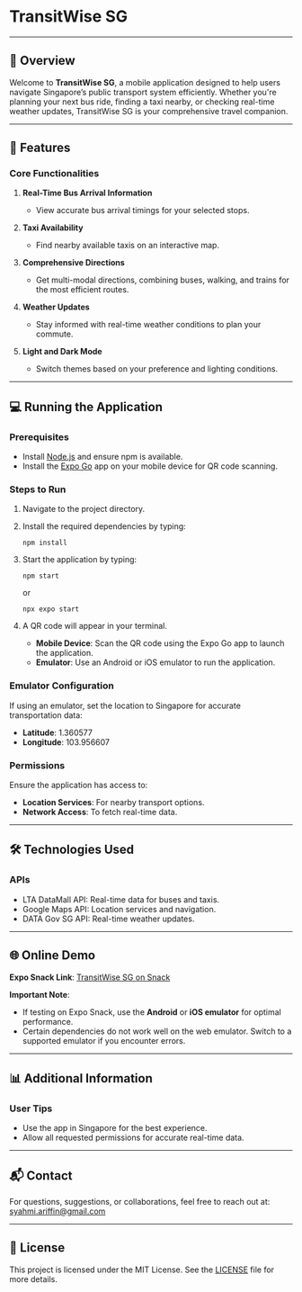 # TransitWise SG

---

## 📖 Overview

Welcome to **TransitWise SG**, a mobile application designed to help users navigate Singapore’s public transport system efficiently. Whether you're planning your next bus ride, finding a taxi nearby, or checking real-time weather updates, TransitWise SG is your comprehensive travel companion.

---

## 🚀 Features

### Core Functionalities
1. **Real-Time Bus Arrival Information**  
   - View accurate bus arrival timings for your selected stops.

2. **Taxi Availability**  
   - Find nearby available taxis on an interactive map.

3. **Comprehensive Directions**  
   - Get multi-modal directions, combining buses, walking, and trains for the most efficient routes.

4. **Weather Updates**  
   - Stay informed with real-time weather conditions to plan your commute.

5. **Light and Dark Mode**  
   - Switch themes based on your preference and lighting conditions.

---

## 💻 Running the Application

### Prerequisites
- Install [Node.js](https://nodejs.org/) and ensure npm is available.
- Install the [Expo Go](https://expo.dev/client) app on your mobile device for QR code scanning.

### Steps to Run
1. Navigate to the project directory.
2. Install the required dependencies by typing:

   ```npm install```

3. Start the application by typing:

   ```npm start```

   or  

   ```npx expo start```

4. A QR code will appear in your terminal.  
   - **Mobile Device**: Scan the QR code using the Expo Go app to launch the application.  
   - **Emulator**: Use an Android or iOS emulator to run the application.

### Emulator Configuration
If using an emulator, set the location to Singapore for accurate transportation data:
- **Latitude**: 1.360577  
- **Longitude**: 103.956607

### Permissions
Ensure the application has access to:
- **Location Services**: For nearby transport options.  
- **Network Access**: To fetch real-time data.

---

## 🛠️ Technologies Used

### APIs
- LTA DataMall API: Real-time data for buses and taxis.  
- Google Maps API: Location services and navigation.  
- DATA Gov SG API: Real-time weather updates.

---

## 🌐 Online Demo

**Expo Snack Link**: [TransitWise SG on Snack](https://snack.expo.dev/@trippytyke/transport-app-transitwise-sg?platform=ios)

**Important Note**:  
- If testing on Expo Snack, use the **Android** or **iOS emulator** for optimal performance.  
- Certain dependencies do not work well on the web emulator. Switch to a supported emulator if you encounter errors.

---

## 📊 Additional Information

### User Tips
- Use the app in Singapore for the best experience.
- Allow all requested permissions for accurate real-time data.

---

## 📬 Contact

For questions, suggestions, or collaborations, feel free to reach out at:  
syahmi.ariffin@gmail.com

---

## 📝 License

This project is licensed under the MIT License. See the [LICENSE](LICENSE) file for more details.
